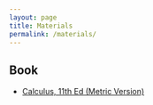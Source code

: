 ```yaml
---
layout: page
title: Materials
permalink: /materials/
---
```


<!---{% include image.html url="/_images/cover2.jpg" width=175 align="right" %}--->

## Book

* [Calculus, 11th Ed (Metric Version)](https://www.cengage.co.uk/books/9781337616195/)
